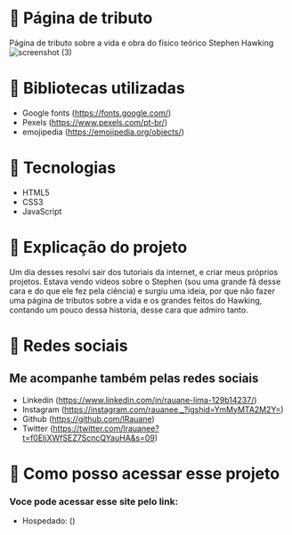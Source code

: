 # 📍 Página de tributo
Página de tributo sobre a vida e obra do físico teórico Stephen Hawking
![screenshot (3)](https://user-images.githubusercontent.com/102835801/179641597-c788e363-a8ca-4500-bc35-00f08b298e21.png)


# 📍 Bibliotecas utilizadas
- Google fonts (https://fonts.google.com/)
- Pexels (https://www.pexels.com/pt-br/)
- emojipedia (https://emojipedia.org/objects/)
 
# 📍 Tecnologias 

- HTML5
- CSS3
- JavaScript

# 📍 Explicação do projeto
<p> Um dia desses resolvi sair dos tutoriais da internet, e criar meus próprios projetos. Estava vendo vídeos sobre o Stephen (sou uma grande fã desse cara e do que ele fez pela ciência) e surgiu uma ideia, por que não fazer uma página de tributos sobre a vida e os grandes feitos do Hawking, contando um pouco dessa historia, desse cara que admiro tanto. </p>
 
# 📍 Redes sociais 
 ## Me acompanhe também pelas redes sociais
 - Linkedin (https://www.linkedin.com/in/rauane-lima-129b14237/)
 - Instagram (https://instagram.com/rauanee._?igshid=YmMyMTA2M2Y=)
 - Github (https://github.com/lRauane)
 - Twitter (https://twitter.com/lrauanee?t=f0EIiXWfSEZ7ScncQYauHA&s=09)

# 📍 Como posso acessar esse projeto
### Voce pode acessar esse site pelo link:

- Hospedado: ()
